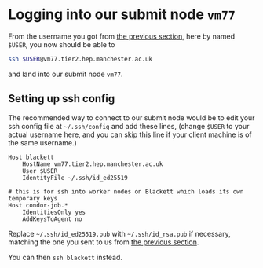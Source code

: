 # Logging into our submit node `vm77`

From the username you got from [the previous section](#obtaining-unix-account), here by named `$USER`,
you now should be able to

```sh
ssh $USER@vm77.tier2.hep.manchester.ac.uk
```

and land into our submit node `vm77`.

## Setting up ssh config

The recommended way to connect to our submit node would be to edit your ssh config file at `~/.ssh/config` and add these lines,
(change `$USER` to your actual username here, and you can skip this line if your client machine is of the same username.)

```
Host blackett
    HostName vm77.tier2.hep.manchester.ac.uk
    User $USER
    IdentityFile ~/.ssh/id_ed25519

# this is for ssh into worker nodes on Blackett which loads its own temporary keys
Host condor-job.*
    IdentitiesOnly yes
    AddKeysToAgent no
```

Replace `~/.ssh/id_ed25519.pub` with `~/.ssh/id_rsa.pub` if necessary, matching the one you sent to us from [the previous section](#obtaining-unix-account).

You can then `ssh blackett` instead.
